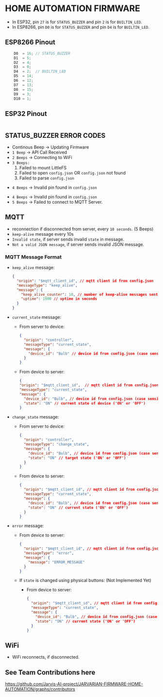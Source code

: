 # HOME AUTOMATION FIRMWARE

- In ESP32, pin `27` is for `STATUS_BUZZER` and pin `2` is for `BUILTIN_LED`.
- In ESP8266, pin `D0` is for `STATUS_BUZZER` and pin `D4` is for `BUILTIN_LED`.

## ESP8266 Pinout

```c
    D0  = 16; // STATUS_BUZZER
    D1  = 5;
    D2  = 4;
    D3  = 0;
    D4  = 2;  // BUILTIN_LED
    D5  = 14;
    D6  = 12;
    D7  = 13;
    D8  = 15;
    D9  = 3;
    D10 = 1;
```

## ESP32 Pinout

```c

```

## STATUS_BUZZER ERROR CODES

- Continous Beep -> Updating Firmware
- `1 Beep` -> API Call Received
- `2 Beeps` -> Connecting to WiFi
- `3 Beeps:`
  1. Failed to mount LittleFS
  2. Failed to open `config.json` OR `config.json` not found
  3. Failed to parse `config.json`

* `4 Beeps` -> Invalid pin found in `config.json`

- `4 Beeps` -> Invalid pin found in `config.json`
- `5 Beeps` -> Failed to connect to MQTT Server.

## MQTT

- reconnection if disconnected from server, every `10 seconds`. (5 Beeps)
- `keep-alive` message every 10s
- `Invalid state`, if server sends invalid `state` in message.
- `Not a valid JSON message`, if server sends invalid JSON message.

### MQTT Message Format

- `keep_alive` message:

  ```json
  {
    "origin": "$mqtt_client_id", // mqtt client id from config.json
    "messageType": "keep_alive",
    "message": {
      "keep_alive_counter": 10, // number of keep-alive messages sent from last reboot (starting from 1)
      "uptime": 1000 // uptime in seconds
    }
  }
  ```

- `current_state` message:

  - From server to device:

    ```json
    {
      "origin": "controller",
      "messageType": "current_state",
      "message": {
        "device_id": "Bulb" // device id from config.json (case sensitive)
      }
    }
    ```

  - From device to server:

    ```json
    {
    "origin": "$mqtt_client_id",  // mqtt client id from config.json
    "messageType": "current_state",
    "message": {
      "device_id": "Bulb", // device id from config.json (case sensitive)
      "state": "ON" // current state of device ('ON' or 'OFF')
    }
    ```

- `change_state` message:

  - From server to device:

    ```json
    {
      "origin": "controller",
      "messageType": "change_state",
      "message": {
        "device_id": "Bulb", // device id from config.json (case sensitive)
        "state": "ON" // target state ('ON' or 'OFF')
      }
    }
    ```

  - From device to server:

    ```json
    {
      "origin": "$mqtt_client_id", // mqtt client id from config.json
      "messageType": "current_state",
      "message": {
        "device_id": "Bulb", // device id from config.json (case sensitive)
        "state": "ON" // current state ('ON' or 'OFF')
      }
    }
    ```

- `error` message:

  - From device to server:

    ```json
    {
      "origin": "$mqtt_client_id", // mqtt client id from config.json
      "messageType": "error",
      "message": {
        "message": "ERROR_MESSAGE"
      }
    }
    ```

  - If `state` is changed using physical buttons: (Not Implemented Yet)

    - From device to server:

      ```json
      {
        "origin": "$mqtt_client_id", // mqtt client id from config.json
        "messageType": "current_state",
        "message": {
          "device_id": "Bulb", // device id from config.json (case sensitive)
          "state": "ON" // current state ('ON' or 'OFF')
        }
      }
      ```

## WiFi

- WiFi reconnects, if disconnected.

## See Team Contributions here

https://github.com/Jarvis-AI-project/JARVARIAN-FIRMWARE-HOME-AUTOMATION/graphs/contributors
